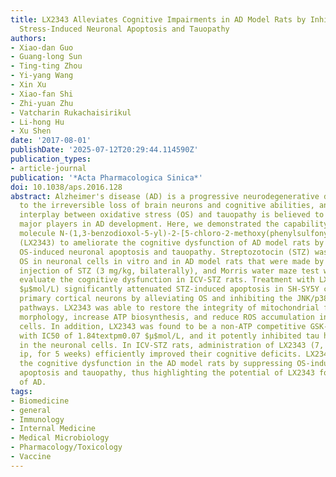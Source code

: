 ```yaml
---
title: LX2343 Alleviates Cognitive Impairments in AD Model Rats by Inhibiting Oxidative
  Stress-Induced Neuronal Apoptosis and Tauopathy
authors:
- Xiao-dan Guo
- Guang-long Sun
- Ting-ting Zhou
- Yi-yang Wang
- Xin Xu
- Xiao-fan Shi
- Zhi-yuan Zhu
- Vatcharin Rukachaisirikul
- Li-hong Hu
- Xu Shen
date: '2017-08-01'
publishDate: '2025-07-12T20:29:44.114590Z'
publication_types:
- article-journal
publication: '*Acta Pharmacologica Sinica*'
doi: 10.1038/aps.2016.128
abstract: Alzheimer's disease (AD) is a progressive neurodegenerative disease leading
  to the irreversible loss of brain neurons and cognitive abilities, and the vicious
  interplay between oxidative stress (OS) and tauopathy is believed to be one of the
  major players in AD development. Here, we demonstrated the capability of the small
  molecule N-(1,3-benzodioxol-5-yl)-2-[5-chloro-2-methoxy(phenylsulfonyl)anilino]acetamide
  (LX2343) to ameliorate the cognitive dysfunction of AD model rats by inhibiting
  OS-induced neuronal apoptosis and tauopathy. Streptozotocin (STZ) was used to induce
  OS in neuronal cells in vitro and in AD model rats that were made by intracerebroventricular
  injection of STZ (3 mg/kg, bilaterally), and Morris water maze test was used to
  evaluate the cognitive dysfunction in ICV-STZ rats. Treatment with LX2343 (5--20
  $μ$mol/L) significantly attenuated STZ-induced apoptosis in SH-SY5Y cells and mouse
  primary cortical neurons by alleviating OS and inhibiting the JNK/p38 and pro-apoptotic
  pathways. LX2343 was able to restore the integrity of mitochondrial function and
  morphology, increase ATP biosynthesis, and reduce ROS accumulation in the neuronal
  cells. In addition, LX2343 was found to be a non-ATP competitive GSK-3$β$ inhibitor
  with IC50 of 1.84textpm0.07 $μ$mol/L, and it potently inhibited tau hyperphosphorylation
  in the neuronal cells. In ICV-STZ rats, administration of LX2343 (7, 21 mg$·$kg-1$·$d-1,
  ip, for 5 weeks) efficiently improved their cognitive deficits. LX2343 ameliorates
  the cognitive dysfunction in the AD model rats by suppressing OS-induced neuronal
  apoptosis and tauopathy, thus highlighting the potential of LX2343 for the treatment
  of AD.
tags:
- Biomedicine
- general
- Immunology
- Internal Medicine
- Medical Microbiology
- Pharmacology/Toxicology
- Vaccine
---
```

